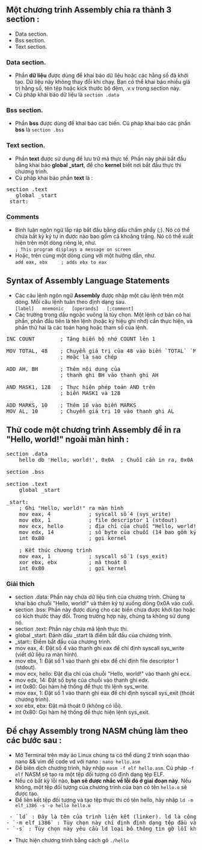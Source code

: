 ## Một chương trình Assembly chia ra thành 3 section : 
* Data section.
* Bss section.
* Text section.
### Data section.
* Phần **dữ liệu** được dùng để khai báo dữ liệu hoặc các hằng số đã khởi tạo. Dữ liệu này không thay đổi khi chạy. Bạn có thể khai báo nhiều giá trị hằng số, tên tệp hoặc kíck thước bộ đệm, .v.v trong section này.
* Cú pháp khai báo dữ liệu là `section .data`
### Bss section.
* Phần **bss** được dùng để khai báo các biến. Cú pháp khai báo các phần **bss** là `section .bss`
### Text section.
* Phần **text** được sử dụng để lưu trữ mã thực tế. Phần này phải bắt đầu bằng khai báo **global _start**, để cho **kernel** biết nơi bắt đầu thực thi chương trình.
* Cú pháp khai báo phần **text** là : 
<pre>section .text
   global _start
_start:</pre>
### Comments
* Bình luận ngôn ngữ lắp ráp bắt đầu bằng dấu chấm phẩy (;). Nó có thể chứa bất kỳ ký tự in được nào bao gồm cả khoảng trắng. Nó có thể xuất hiện trên một dòng riêng lẻ, như.<br>
`; This program displays a message on screen`
* Hoặc, trên cùng một dòng cùng với một hướng dẫn, như.<br>
`add eax, ebx     ; adds ebx to eax`
## Syntax of Assembly Language Statements
* Các câu lệnh ngôn ngữ **Assembly** được nhập một câu lệnh trên một dòng. Mỗi câu lệnh tuân theo định dạng sau.<br>
`[label]   mnemonic   [operands]   [;comment]`
* Các trường trong dấu ngoặc vuông là tùy chọn. Một lệnh cơ bản có hai phần, phần đầu tiên là tên lệnh (hoặc ký hiệu ghi nhớ) cần thực hiện, và phần thứ hai là các toán hạng hoặc tham số của lệnh.<br>
<pre>
INC COUNT        ; Tăng biến bộ nhớ COUNT lên 1

MOV TOTAL, 48    ; Chuyển giá trị của 48 vào biến `TOTAL` `MOV`
                 ; Hoặc là sao chép
					  
ADD AH, BH       ; Thêm nội dung của
                 ; thanh ghi BH vào thanh ghi AH
					  
AND MASK1, 128   ; Thực hiện phép toán AND trên
                 ; biến MASK1 và 128
					  
ADD MARKS, 10    ; Thêm 10 vào biến MARKS
MOV AL, 10       ; Chuyển giá trị 10 vào thanh ghi AL</pre>

## Thử code một chương trình Assembly để in ra "Hello, world!" ngoài màn hình : 
<pre>section .data
    hello db 'Hello, world!', 0x0A  ; Chuỗi cần in ra, 0x0A là ký tự xuống dòng

section .bss

section .text
    global _start

_start:
    ; Ghi "Hello, world!" ra màn hình
    mov eax, 4            ; syscall số 4 (sys_write)
    mov ebx, 1            ; file descriptor 1 (stdout)
    mov ecx, hello        ; địa chỉ của chuỗi "Hello, world!"
    mov edx, 14           ; số byte của chuỗi (14 bao gồm ký tự xuống dòng)
    int 0x80              ; gọi kernel

    ; Kết thúc chương trình
    mov eax, 1            ; syscall số 1 (sys_exit)
    xor ebx, ebx          ; mã thoát 0
    int 0x80              ; gọi kernel</pre>
### Giải thích 
* section .data:
Phần này chứa dữ liệu tĩnh của chương trình. Chúng ta khai báo chuỗi "Hello, world!" và thêm ký tự xuống dòng 0x0A vào cuối.
* section .bss:
Phần này được dùng cho các biến chưa được khởi tạo hoặc có kích thước thay đổi. Trong trường hợp này, chúng ta không sử dụng nó.
* section .text:
Phần này chứa mã lệnh thực thi.
* global _start:
Đánh dấu _start là điểm bắt đầu của chương trình.
* _start::
Điểm bắt đầu của chương trình.
* mov eax, 4:
Đặt số 4 vào thanh ghi eax để chỉ định syscall sys_write (viết dữ liệu ra màn hình).
* mov ebx, 1:
Đặt số 1 vào thanh ghi ebx để chỉ định file descriptor 1 (stdout).
* mov ecx, hello:
Đặt địa chỉ của chuỗi "Hello, world!" vào thanh ghi ecx.
* mov edx, 14:
Đặt số byte của chuỗi vào thanh ghi edx.
* int 0x80:
Gọi hàm hệ thống để thực thi lệnh sys_write.
* mov eax, 1:
Đặt số 1 vào thanh ghi eax để chỉ định syscall sys_exit (thoát chương trình).
* xor ebx, ebx:
Đặt mã thoát 0 (không có lỗi).
* int 0x80:
Gọi hàm hệ thống để thực hiện lệnh sys_exit.
## Để chạy Assembly trong NASM chúng làm theo các bước sau : 
* Mở Terminal trên máy ảo Linux chúng ta có thể dùng 2 trình soạn thảo nano && vim để code vd với nano : `nano hello.asm`
* Để biên dịch chương trình, hãy nhập `nasm -f elf hello.asm`. Cú pháp `-f elf` NASM sẽ tạo ra một tệp đối tượng có định dạng tệp ELF.
* Nếu có bất kỳ lỗi nào, **bạn sẽ được nhắc về lỗi đó ở giai đoạn này**. Nếu không, một tệp đối tượng của chương trình của bạn có tên `hello.o` sẽ được tạo.
* Để liên kết tệp đối tượng và tạo tệp thực thi có tên hello, hãy nhập `ld -m elf_i386 -s -o hello hello.o`
<pre> - `ld` : Đây là tên của trình liên kết (linker). ld là công cụ dùng để liên kết các tệp đối tượng và thư viện để tạo ra một tệp thực thi.
- `-m elf_i386` : Tùy chọn này chỉ định định dạng tệp đầu vào và đầu ra. elf_i386 cho biết rằng tệp đối tượng đầu vào và đầu ra sẽ sử dụng định dạng ELF cho kiến trúc x86 32-bit. Điều này quan trọng nếu bạn đang làm việc với mã Assembly 32-bit và muốn tạo ra một tệp thực thi 32-bit.
- `-s` : Tùy chọn này yêu cầu ld loại bỏ thông tin gỡ lỗi khỏi tệp thực thi đầu ra, làm giảm kích thước tệp. Đây là lựa chọn tùy chọn để làm cho tệp thực thi nhỏ hơn và không chứa thông tin gỡ lỗi không cần thiết. </pre>
* Thực hiện chương trình bằng cách gõ `./hello`




